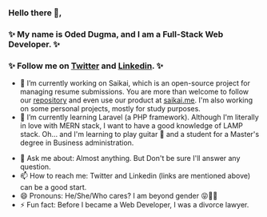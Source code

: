 ### Hello there 👋,

### ✨ My name is Oded Dugma, and I am a Full-Stack Web Developer. ✨

### ✨ Follow me on <ins>[Twitter](https://twitter.com/DugmaOded)</ins> and <ins>[Linkedin](https://twitter.com/DugmaOded)</ins>. ✨

- 🔭 I’m currently working on Saikai, which is an open-source project for managing resume submissions. You are more than welcome to follow our <ins>[repository](https://github.com/Saikai-oyo/Saikai)</ins> and even use our product at <ins>[saikai.me](https://saikai.me/)</ins>. I'm also working on some personal projects, mostly for study purposes.
- 🌱 I’m currently learning Laravel (a PHP framework). Although I'm literally in love with MERN stack, I want to have a good knowledge of LAMP stack. Oh... and I'm learning to play guitar 🎸 and a student for a Master's degree in Business administration.
<!--
- 👯 I’m looking to collaborate on ...
- 🤔 I’m looking for help with ...
  -->
- 💬 Ask me about: Almost anything. But Don't be sure I'll answer any question.
- 📫 How to reach me: Twitter and Linkedin (links are mentioned above) can be a good start.
- 😄 Pronouns: He/She/Who cares? I am beyond gender 😝🏳️‍🌈
- ⚡ Fun fact: Before I became a Web Developer, I was a divorce lawyer.
